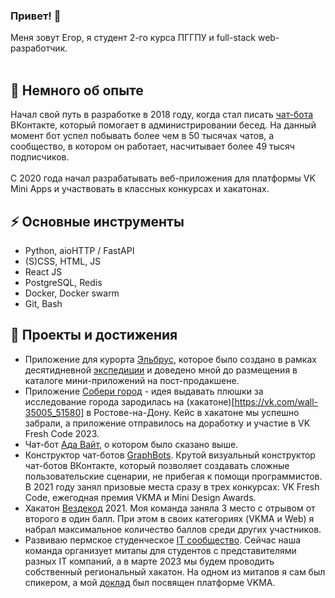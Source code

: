### Привет! 👋
Меня зовут Егор, я студент 2-го курса ПГГПУ и full-stack web-разработчик.<br><br>

## 💫 Немного об опыте
Начал свой путь в разработке в 2018 году, когда стал писать [чат-бота](https:/vk.com/aurapy) ВКонтакте, который помогает в администрировании бесед. На данный момент бот успел побывать более чем в 50 тысячах чатов, а сообщество, в котором он работает, насчитывает более 49 тысяч подписчиков.<br><br>
C 2020 года начал разрабатывать веб-приложения для платформы VK Mini Apps и участвовать в классных конкурсах и хакатонах.

## ⚡ Основные инструменты
* Python, aioHTTP / FastAPI
* (S)CSS, HTML, JS
* React JS
* PostgreSQL, Redis
* Docker, Docker swarm
* Git, Bash

## 🔭 Проекты и достижения
* Приложение для курорта [Эльбрус](https://vk.com/app51738489), которое было создано в рамках десятидневной [экспедиции](https://tass.ru/obschestvo/18729141) и доведено мной до размещения в каталоге мини-приложений на пост-продакшене.
* Приложение [Собери город](https://vk.com/app51492628) - идея выдавать плюшки за исследование города зародилась на (хакатоне)[https://vk.com/wall-35005_51580] в Ростове-на-Дону. Кейс в хакатоне мы успешно забрали, а приложение отправилось на доработку и участие в VK Fresh Code 2023.
* Чат-бот [Ада Вайт](https:/vk.com/aurapy), о котором было сказано выше. 
* Конструктор чат-ботов [GraphBots](https://graphbots_app). Крутой визуальный конструктор чат-ботов ВКонтакте, который позволяет создавать сложные пользовательские сценарии, не прибегая к помощи программистов. В 2021 году занял призовые места сразу в трех конкурсах: VK Fresh Code, ежегодная премия VKMA и Mini Design Awards.
* Хакатон [Вездекод](https://vk.cc/clLZvN) 2021. Моя команда заняла 3 место с отрывом от второго в один балл. При этом в своих категориях (VKMA и Web) я набрал максимальное количество баллов среди других участников.
* Развиваю пермское студенческое [IT сообщество](https://vk.com/student_it_community). Сейчас наша команда организует митапы для студентов с представителями разных IT компаний, а в марте 2023 мы будем проводить собственный региональный хакатон. На одном из митапов я сам был спикером, а мой [доклад](https://vk.cc/clLYUq) был посвящен платформе VKMA.



<!--
**Mkolba/Mkolba** is a ✨ _special_ ✨ repository because its `README.md` (this file) appears on your GitHub profile.

Here are some ideas to get you started:

- 🔭 I’m currently working on ...
- 🌱 I’m currently learning ...
- 👯 I’m looking to collaborate on ...
- 🤔 I’m looking for help with ...
- 💬 Ask me about ...
- 📫 How to reach me: ...
- 😄 Pronouns: ...
- ⚡ Fun fact: ...
-->
